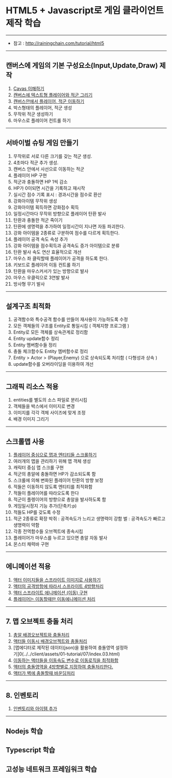 # HTML5 + Javascript로 게임 클라이언트 제작 학습
---

- 참고 : http://rainingchain.com/tutorial/html5

---
## 캔버스에 게임의 기본 구성요소(Input,Update,Draw) 제작
01. [Cavas 이해하기](./processes/process.01.md)
02. [캔버스에 텍스트형 플레이어와 적군 그리기](../../client/assets/01-tutorial/01/index.03.html)
03. [캔버스안에서 플레이어, 적군 이동하기](../../client/assets/01-tutorial/01/index.04.html)
04. 박스형태의 플레이어, 적군 생성
05. 무작위 적군 생성하기
06. 마우스로 플레이어 컨트롤 하기

---

## 서바이벌 슈팅 게임 만들기
01. 무작위로 서로 다른 크기를 갖는 적군 생성.
02. 4초마다 적군 추가 생성.
03. 캔버스 안에서 사선으로 이동하는 적군
04. 플레이어 HP 구현
05. 적군과 충돌하면 HP 1씩 감소
06. HP가 0이되면 시간을 기록하고 재시작
07. 실시간 점수 기록 표시 : 경과시간을 점수로 환산
08. 강화아이템 무작위 생성
09. 강화아이템 획득하면 강화점수 획득
10. 일정시간마다 무작위 방향으로 플레이어 탄환 발사
11. 탄환과 충돌한 적군 죽이기
12. 탄환에 생명력을 추가하여 일정시간이 지나면 자동 파괴한다.
13. 강화 아이템을 2종류로 구분하여 점수를 다르게 획득한다.
14. 플레이어 공격 속도 속성 추가
15. 강화 아이템을 점수획득과 공격속도 증가 아이템으로 분류
16. 탄환 발사 속도 연산 효율적으로 개선
17. 마우스 좌 클릭할때 플레이어가 공격을 하도록 한다.
18. 키보드로 플레이어 이동 컨트롤 하기
19. 탄환을 마우스커서가 있는 방향으로 발사
20. 마우스 우클릭으로 3연발 발사
21. 방사형 무기 발사

---

## 설계구조 최적화
01. 공격함수와 특수공격 함수를 만들어 재사용이 가능하도록 수정
02. 모든 객체들의 구조를 Entity로 통일시킴 ( 객체지향 프로그램 )
03. Entity로 모든 객체를 상속관계로 정리함
04. Entity update함수 정리
05. Entity 멤버함수들 정리
06. 충돌 체크함수도 Entity 멤버함수로 정리
07. Entity > Actor > (Player,Enemy) 으로 상속되도록 처리함 ( 다형성과 상속 )
08. update함수를 오버라이딩을 이용하여 개선

---

## 그래픽 리소스 적용
01. entities를 별도의 소스 파일로 분리시킴
02. 객체들을 박스에서 이미지로 변경
03. 이미지를 각각 객체 사이즈에 맞게 조정
04. 배경 이미지 그리기

---

## 스크롤맵 사용
01. [플레이어 중심으로 맵과 엔티티들 스크롤하기](../../client/assets/01-tutorial/05/index.01.html)
02. 여러개의 맵을 관리하기 위해 맵 객체 생성
03. 캐릭터 중심 맵 스크롤 구현
04. 적군의 총알에 충돌하면 HP가 감소되도록 함
05. 스크롤에 의해 변화된 플레이어 탄환의 방향 보정
06. 적들은 이동하지 않도록 엔티티를 최적화함
07. 적들이 플레이어를 따라오도록 한다
08. 적군이 플렝이어의 방향으로 총알을 발사하도록 함
09. 게임일시정지 기능 추가(단축키:p)
10. 적들도 HP를 갖도록 수정
11. 적군 2종류로 확장
        박쥐 : 공격속도가 느리고 생명력이 강함
        벌   : 공격속도가 빠르고 생명력이 약함
12. 각종 전역함수들 오브젝트에 종속시킴
13. 플레이어가 마우스를 누르고 있으면 총알 자동 발사
14. 몬스터 채력바 구현

---

## 에니메이션 적용
01. [액터 이미지들을 스프라이트 이미지로 사용하기](../../client/assets/01-tutorial/06/index.01.html)
02. [액터의 공격방항에 따라서 스프라이트 4방향처리](../../client/assets/01-tutorial/06/index.02.html)
03. [액터 스프라이트 에니메이션 (이동) 구현](../../client/assets/01-tutorial/06/index.03.html)
04. [플레이어는 이동할때만 이동에니메이션 처리](../../client/assets/01-tutorial/06/index.04.html)

---

## 7. 맵 오브젝트 충돌 처리
01. [총알 배경오브젝트와 충돌처리](../../client/assets/01-tutorial/07/index.01.html)
02. [액터들 이동시 배경오브젝트와 충돌처리](../../client/assets/01-tutorial/07/index.02.html)
03. [맵에디터로 제작된 데이터(json)을 활용하여 충돌영역 설정하기]0(../../client/assets/01-tutorial/07/index.03.html)
04. [이동하는 액터들을 이동속도 변수로 이동로직을 최적화함](../../client/assets/01-tutorial/07/index.04.html)
05. [액터의 충돌영역을 4방향별로 지정하여 충돌처리한다.](../../client/assets/01-tutorial/07/index.05.html)
06. [액터가 벽에 충돌할때 바운딩처리](../../client/assets/01-tutorial/07/index.06.html)

---

## 8. 인벤토리
01. [인벤토리와 아이템 추가](../../client/assets/01-tutorial/08/index.01.html)



---




## Nodejs 학습
## Typescript 학습
## 고성능 네트워크 프레임워크 학습


